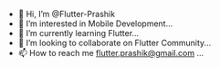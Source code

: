 - 👋 Hi, I’m @Flutter-Prashik
- 👀 I’m interested in Mobile Development...
- 🌱 I’m currently learning Flutter...
- 💞️ I’m looking to collaborate on Flutter Community...
- 📫 How to reach me flutter.prashik@gmail.com ...

<!---
Flutter-Prashik/Flutter-Prashik is a ✨ special ✨ repository because its `README.md` (this file) appears on your GitHub profile.
You can click the Preview link to take a look at your changes.
--->
